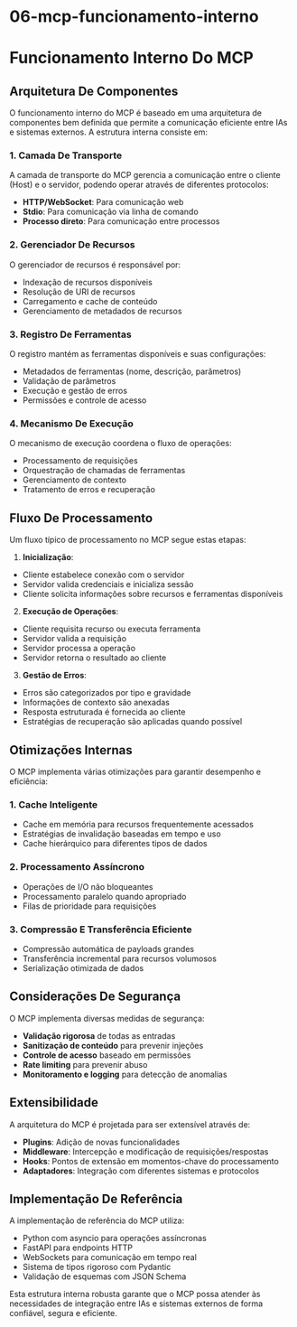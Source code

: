 # 06-mcp-funcionamento-interno
# Funcionamento Interno Do MCP

  

## Arquitetura De Componentes

  

O funcionamento interno do MCP é baseado em uma arquitetura de componentes bem definida que permite a comunicação eficiente entre IAs e sistemas externos. A estrutura interna consiste em:

  

### 1. Camada De Transporte

  

A camada de transporte do MCP gerencia a comunicação entre o cliente (Host) e o servidor, podendo operar através de diferentes protocolos:

  

- **HTTP/WebSocket**: Para comunicação web
- **Stdio**: Para comunicação via linha de comando
- **Processo direto**: Para comunicação entre processos

  

### 2. Gerenciador De Recursos

  

O gerenciador de recursos é responsável por:

  

- Indexação de recursos disponíveis
- Resolução de URI de recursos
- Carregamento e cache de conteúdo
- Gerenciamento de metadados de recursos

  

### 3. Registro De Ferramentas

  

O registro mantém as ferramentas disponíveis e suas configurações:

  

- Metadados de ferramentas (nome, descrição, parâmetros)
- Validação de parâmetros
- Execução e gestão de erros
- Permissões e controle de acesso

  

### 4. Mecanismo De Execução

  

O mecanismo de execução coordena o fluxo de operações:

  

- Processamento de requisições
- Orquestração de chamadas de ferramentas
- Gerenciamento de contexto
- Tratamento de erros e recuperação

  

## Fluxo De Processamento

  

Um fluxo típico de processamento no MCP segue estas etapas:

  

1. **Inicialização**:

- Cliente estabelece conexão com o servidor
- Servidor valida credenciais e inicializa sessão
- Cliente solicita informações sobre recursos e ferramentas disponíveis

  

2. **Execução de Operações**:

- Cliente requisita recurso ou executa ferramenta
- Servidor valida a requisição
- Servidor processa a operação
- Servidor retorna o resultado ao cliente

  

3. **Gestão de Erros**:

- Erros são categorizados por tipo e gravidade
- Informações de contexto são anexadas
- Resposta estruturada é fornecida ao cliente
- Estratégias de recuperação são aplicadas quando possível

  

## Otimizações Internas

  

O MCP implementa várias otimizações para garantir desempenho e eficiência:

  

### 1. Cache Inteligente

  

- Cache em memória para recursos frequentemente acessados
- Estratégias de invalidação baseadas em tempo e uso
- Cache hierárquico para diferentes tipos de dados

  

### 2. Processamento Assíncrono

  

- Operações de I/O não bloqueantes
- Processamento paralelo quando apropriado
- Filas de prioridade para requisições

  

### 3. Compressão E Transferência Eficiente

  

- Compressão automática de payloads grandes
- Transferência incremental para recursos volumosos
- Serialização otimizada de dados

  

## Considerações De Segurança

  

O MCP implementa diversas medidas de segurança:

  

- **Validação rigorosa** de todas as entradas
- **Sanitização de conteúdo** para prevenir injeções
- **Controle de acesso** baseado em permissões
- **Rate limiting** para prevenir abuso
- **Monitoramento e logging** para detecção de anomalias

  

## Extensibilidade

  

A arquitetura do MCP é projetada para ser extensível através de:

  

- **Plugins**: Adição de novas funcionalidades
- **Middleware**: Intercepção e modificação de requisições/respostas
- **Hooks**: Pontos de extensão em momentos-chave do processamento
- **Adaptadores**: Integração com diferentes sistemas e protocolos

  

## Implementação De Referência

  

A implementação de referência do MCP utiliza:

  

- Python com asyncio para operações assíncronas
- FastAPI para endpoints HTTP
- WebSockets para comunicação em tempo real
- Sistema de tipos rigoroso com Pydantic
- Validação de esquemas com JSON Schema

  

Esta estrutura interna robusta garante que o MCP possa atender às necessidades de integração entre IAs e sistemas externos de forma confiável, segura e eficiente.